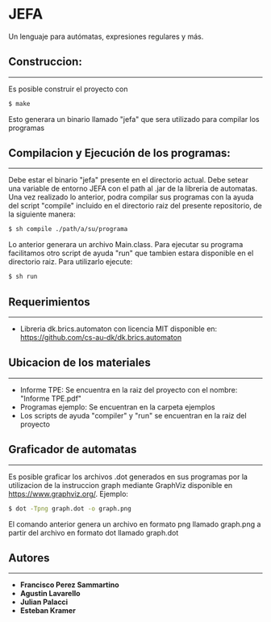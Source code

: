 # JEFA

Un lenguaje para autómatas, expresiones regulares y más.


## Construccion:
-----------------------------

Es posible construir el proyecto con

```sh
$ make
```
Esto generara un binario llamado "jefa" que sera utilizado para compilar los programas

## Compilacion y Ejecución de los programas:
----------------------------------

Debe estar el binario "jefa" presente en el directorio actual.
Debe setear una variable de entorno JEFA con el path al .jar de la 
libreria de automatas.
Una vez realizado lo anterior, podra compilar sus programas con la ayuda del script "compile"
incluido en el directorio raiz del presente repositorio, de la siguiente manera:
```sh
$ sh compile ./path/a/su/programa
```
Lo anterior generara un archivo Main.class.
Para ejecutar su programa facilitamos otro script de ayuda "run" que tambien estara
disponible en el directorio raiz. Para utilizarlo ejecute:
```sh
$ sh run
```

## Requerimientos
----------------------------

- Libreria dk.brics.automaton con licencia MIT disponible en: <https://github.com/cs-au-dk/dk.brics.automaton>

## Ubicacion de los materiales
----------------------------
* Informe TPE: Se encuentra en la raiz del proyecto con el nombre: "Informe TPE.pdf"
* Programas ejemplo: Se encuentran en la carpeta ejemplos
* Los scripts de ayuda "compiler" y "run" se encuentran en la raiz del proyecto

## Graficador de automatas
-----------------------------
Es posible graficar los archivos .dot generados en sus programas por la utilizacion de la instruccion graph <automata>
mediante GraphViz disponible en <https://www.graphviz.org/>. Ejemplo:

```sh
$ dot -Tpng graph.dot -o graph.png
```

El comando anterior genera un archivo en formato png llamado graph.png a partir del archivo en formato dot llamado graph.dot

## Autores
-----------------------------

* **Francisco Perez Sammartino**
* **Agustin Lavarello**
* **Julian Palacci**
* **Esteban Kramer**
